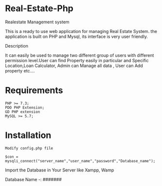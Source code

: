 # Real-Estate-Php



Realestate Management system

This is a ready to use web application for managing Real Estate System. the application is built on PHP and Mysql, its interface is very user friendly.

Description

It can easily be used to manage two different group of users with different permission level.User can find Property easily in particular and Specific Location,Loan Calculator, Admin can Manage all data , User can Add property etc....

# Requirements

    PHP >= 7.3;
    PDO PHP Extension;
    GD PHP extension
    MySQL >= 5.7;


# Installation

    Modify config.php file

    $con = mysqli_connect("server_name","user_name","password","Database_name");

Import the Database in Your Server like Xampp, Wamp

Database Name -: #######
